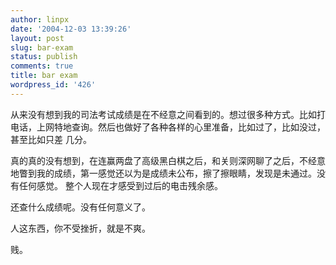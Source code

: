 ```yaml
---
author: linpx
date: '2004-12-03 13:39:26'
layout: post
slug: bar-exam
status: publish
comments: true
title: bar exam
wordpress_id: '426'
---
```


从来没有想到我的司法考试成绩是在不经意之间看到的。想过很多种方式。比如打电话，上网特地查询。然后也做好了各种各样的心里准备，比如过了，比如没过，甚至比如只差
几分。


真的真的没有想到，在连赢两盘了高级黑白棋之后，和关则深网聊了之后，不经意地瞥到我的成绩，第一感觉还以为是成绩未公布，擦了擦眼睛，发现是未通过。没有任何感觉。
整个人现在才感受到过后的电击残余感。


还查什么成绩呢。没有任何意义了。


人这东西，你不受挫折，就是不爽。


贱。

